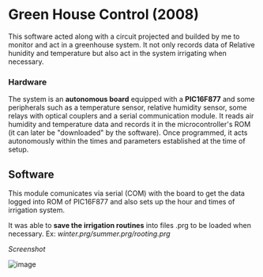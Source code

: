 # Green House Control (2008)

This software acted along with a circuit projected and builded by me to monitor and act in a greenhouse system. It not only records data of Relative hunidity and temperature but also act in the system irrigating when necessary.

### Hardware

The system is an **autonomous board** equipped with a **PIC16F877** and some peripherals such as a temperature sensor, relative humidity sensor, some relays with optical couplers and a serial communication module.
It reads air humidity and temperature data and records it in the microcontroller's ROM (it can later be "downloaded" by the software).
Once programmed, it acts autonomously within the times and parameters established at the time of setup.

## Software

This module comunicates via serial (COM) with the board to get the data logged into ROM of PIC16F877 and also sets up the hour and times of irrigation system.

It was able to **save the irrigation routines** into files .prg to be loaded when necessary. Ex: _winter.prg/summer.prg/rooting.prg_

*Screenshot* 

![image](https://github.com/alexandredrefahl/greenhouse_control/assets/24326296/40707ed7-67d0-44f5-9934-09ac75674120)
